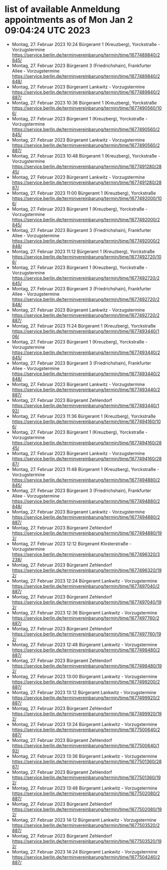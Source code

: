 # list of available Anmeldung appointments as of Mon Jan  2 09:04:24 UTC 2023
- Montag, 27. Februar 2023 10:24 Bürgeramt 1 (Kreuzberg), Yorckstraße - Vorzugstermine https://service.berlin.de/terminvereinbarung/termin/time/1677489840/2845/
- Montag, 27. Februar 2023  Bürgeramt 3 (Friedrichshain), Frankfurter Allee - Vorzugstermine https://service.berlin.de/terminvereinbarung/termin/time/1677489840/2848/
- Montag, 27. Februar 2023  Bürgeramt Lankwitz - Vorzugstermine https://service.berlin.de/terminvereinbarung/termin/time/1677489840/2887/
- Montag, 27. Februar 2023 10:36 Bürgeramt 1 (Kreuzberg), Yorckstraße https://service.berlin.de/terminvereinbarung/termin/time/1677490560/106/
- Montag, 27. Februar 2023  Bürgeramt 1 (Kreuzberg), Yorckstraße - Vorzugstermine https://service.berlin.de/terminvereinbarung/termin/time/1677490560/2845/
- Montag, 27. Februar 2023  Bürgeramt Lankwitz - Vorzugstermine https://service.berlin.de/terminvereinbarung/termin/time/1677490560/2887/
- Montag, 27. Februar 2023 10:48 Bürgeramt 1 (Kreuzberg), Yorckstraße - Vorzugstermine https://service.berlin.de/terminvereinbarung/termin/time/1677491280/2845/
- Montag, 27. Februar 2023  Bürgeramt Lankwitz - Vorzugstermine https://service.berlin.de/terminvereinbarung/termin/time/1677491280/2887/
- Montag, 27. Februar 2023 11:00 Bürgeramt 1 (Kreuzberg), Yorckstraße https://service.berlin.de/terminvereinbarung/termin/time/1677492000/106/
- Montag, 27. Februar 2023  Bürgeramt 1 (Kreuzberg), Yorckstraße - Vorzugstermine https://service.berlin.de/terminvereinbarung/termin/time/1677492000/2845/
- Montag, 27. Februar 2023  Bürgeramt 3 (Friedrichshain), Frankfurter Allee - Vorzugstermine https://service.berlin.de/terminvereinbarung/termin/time/1677492000/2848/
- Montag, 27. Februar 2023 11:12 Bürgeramt 1 (Kreuzberg), Yorckstraße https://service.berlin.de/terminvereinbarung/termin/time/1677492720/106/
- Montag, 27. Februar 2023  Bürgeramt 1 (Kreuzberg), Yorckstraße - Vorzugstermine https://service.berlin.de/terminvereinbarung/termin/time/1677492720/2845/
- Montag, 27. Februar 2023  Bürgeramt 3 (Friedrichshain), Frankfurter Allee - Vorzugstermine https://service.berlin.de/terminvereinbarung/termin/time/1677492720/2848/
- Montag, 27. Februar 2023  Bürgeramt Lankwitz - Vorzugstermine https://service.berlin.de/terminvereinbarung/termin/time/1677492720/2887/
- Montag, 27. Februar 2023 11:24 Bürgeramt 1 (Kreuzberg), Yorckstraße https://service.berlin.de/terminvereinbarung/termin/time/1677493440/106/
- Montag, 27. Februar 2023  Bürgeramt 1 (Kreuzberg), Yorckstraße - Vorzugstermine https://service.berlin.de/terminvereinbarung/termin/time/1677493440/2845/
- Montag, 27. Februar 2023  Bürgeramt 3 (Friedrichshain), Frankfurter Allee - Vorzugstermine https://service.berlin.de/terminvereinbarung/termin/time/1677493440/2848/
- Montag, 27. Februar 2023  Bürgeramt Lankwitz - Vorzugstermine https://service.berlin.de/terminvereinbarung/termin/time/1677493440/2887/
- Montag, 27. Februar 2023  Bürgeramt Zehlendorf https://service.berlin.de/terminvereinbarung/termin/time/1677493440/192/
- Montag, 27. Februar 2023 11:36 Bürgeramt 1 (Kreuzberg), Yorckstraße https://service.berlin.de/terminvereinbarung/termin/time/1677494160/106/
- Montag, 27. Februar 2023  Bürgeramt 1 (Kreuzberg), Yorckstraße - Vorzugstermine https://service.berlin.de/terminvereinbarung/termin/time/1677494160/2845/
- Montag, 27. Februar 2023  Bürgeramt Lankwitz - Vorzugstermine https://service.berlin.de/terminvereinbarung/termin/time/1677494160/2887/
- Montag, 27. Februar 2023 11:48 Bürgeramt 1 (Kreuzberg), Yorckstraße - Vorzugstermine https://service.berlin.de/terminvereinbarung/termin/time/1677494880/2845/
- Montag, 27. Februar 2023  Bürgeramt 3 (Friedrichshain), Frankfurter Allee - Vorzugstermine https://service.berlin.de/terminvereinbarung/termin/time/1677494880/2848/
- Montag, 27. Februar 2023  Bürgeramt Lankwitz - Vorzugstermine https://service.berlin.de/terminvereinbarung/termin/time/1677494880/2887/
- Montag, 27. Februar 2023  Bürgeramt Zehlendorf https://service.berlin.de/terminvereinbarung/termin/time/1677494880/192/
- Montag, 27. Februar 2023 12:12 Bürgeramt Klosterstraße - Vorzugstermine https://service.berlin.de/terminvereinbarung/termin/time/1677496320/3238/
- Montag, 27. Februar 2023  Bürgeramt Zehlendorf https://service.berlin.de/terminvereinbarung/termin/time/1677496320/192/
- Montag, 27. Februar 2023 12:24 Bürgeramt Lankwitz - Vorzugstermine https://service.berlin.de/terminvereinbarung/termin/time/1677497040/2887/
- Montag, 27. Februar 2023  Bürgeramt Zehlendorf https://service.berlin.de/terminvereinbarung/termin/time/1677497040/192/
- Montag, 27. Februar 2023 12:36 Bürgeramt Lankwitz - Vorzugstermine https://service.berlin.de/terminvereinbarung/termin/time/1677497760/2887/
- Montag, 27. Februar 2023  Bürgeramt Zehlendorf https://service.berlin.de/terminvereinbarung/termin/time/1677497760/192/
- Montag, 27. Februar 2023 12:48 Bürgeramt Lankwitz - Vorzugstermine https://service.berlin.de/terminvereinbarung/termin/time/1677498480/2887/
- Montag, 27. Februar 2023  Bürgeramt Zehlendorf https://service.berlin.de/terminvereinbarung/termin/time/1677498480/192/
- Montag, 27. Februar 2023 13:00 Bürgeramt Lankwitz - Vorzugstermine https://service.berlin.de/terminvereinbarung/termin/time/1677499200/2887/
- Montag, 27. Februar 2023 13:12 Bürgeramt Lankwitz - Vorzugstermine https://service.berlin.de/terminvereinbarung/termin/time/1677499920/2887/
- Montag, 27. Februar 2023  Bürgeramt Zehlendorf https://service.berlin.de/terminvereinbarung/termin/time/1677499920/192/
- Montag, 27. Februar 2023 13:24 Bürgeramt Lankwitz - Vorzugstermine https://service.berlin.de/terminvereinbarung/termin/time/1677500640/2887/
- Montag, 27. Februar 2023  Bürgeramt Zehlendorf https://service.berlin.de/terminvereinbarung/termin/time/1677500640/192/
- Montag, 27. Februar 2023 13:36 Bürgeramt Lankwitz - Vorzugstermine https://service.berlin.de/terminvereinbarung/termin/time/1677501360/2887/
- Montag, 27. Februar 2023  Bürgeramt Zehlendorf https://service.berlin.de/terminvereinbarung/termin/time/1677501360/192/
- Montag, 27. Februar 2023 13:48 Bürgeramt Lankwitz - Vorzugstermine https://service.berlin.de/terminvereinbarung/termin/time/1677502080/2887/
- Montag, 27. Februar 2023  Bürgeramt Zehlendorf https://service.berlin.de/terminvereinbarung/termin/time/1677502080/192/
- Montag, 27. Februar 2023 14:12 Bürgeramt Lankwitz - Vorzugstermine https://service.berlin.de/terminvereinbarung/termin/time/1677503520/2887/
- Montag, 27. Februar 2023  Bürgeramt Zehlendorf https://service.berlin.de/terminvereinbarung/termin/time/1677503520/192/
- Montag, 27. Februar 2023 14:24 Bürgeramt Lankwitz - Vorzugstermine https://service.berlin.de/terminvereinbarung/termin/time/1677504240/2887/
